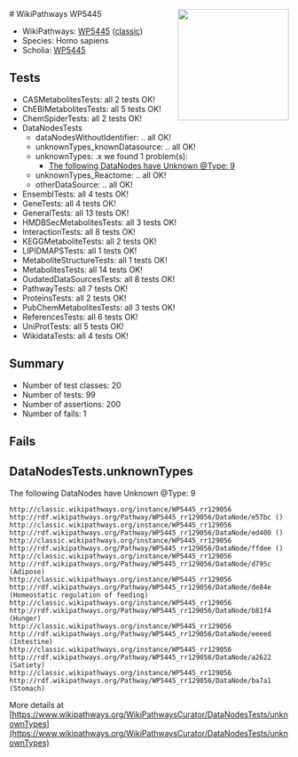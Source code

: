 <img style="float: right; width: 200px" src="https://upload.wikimedia.org/wikipedia/commons/thumb/8/83/Wplogo_with_text_500.png/640px-Wplogo_with_text_500.png" />
# WikiPathways WP5445

* WikiPathways: [WP5445](https://wikipathways.org/pathways/WP5445) ([classic](https://classic.wikipathways.org/instance/WP5445))
* Species: Homo sapiens
* Scholia: [WP5445](https://scholia.toolforge.org/wikipathways/WP5445)
## Tests
* CASMetabolitesTests: all 2 tests OK!
* ChEBIMetabolitesTests: all 5 tests OK!
* ChemSpiderTests: all 2 tests OK!
* DataNodesTests
    * dataNodesWithoutIdentifier: .. all OK!
    * unknownTypes_knownDatasource: .. all OK!
    * unknownTypes: .x we found 1 problem(s):
        * [The following DataNodes have Unknown @Type: 9](#839973e7)
    * unknownTypes_Reactome: .. all OK!
    * otherDataSource: .. all OK!
* EnsemblTests: all 4 tests OK!
* GeneTests: all 4 tests OK!
* GeneralTests: all 13 tests OK!
* HMDBSecMetabolitesTests: all 3 tests OK!
* InteractionTests: all 8 tests OK!
* KEGGMetaboliteTests: all 2 tests OK!
* LIPIDMAPSTests: all 1 tests OK!
* MetaboliteStructureTests: all 1 tests OK!
* MetabolitesTests: all 14 tests OK!
* OudatedDataSourcesTests: all 8 tests OK!
* PathwayTests: all 7 tests OK!
* ProteinsTests: all 2 tests OK!
* PubChemMetabolitesTests: all 3 tests OK!
* ReferencesTests: all 6 tests OK!
* UniProtTests: all 5 tests OK!
* WikidataTests: all 4 tests OK!


## Summary

* Number of test classes: 20
* Number of tests: 99
* Number of assertions: 200
* Number of fails: 1

## Fails

<a name="839973e7" />

## DataNodesTests.unknownTypes

The following DataNodes have Unknown @Type: 9
```
http://classic.wikipathways.org/instance/WP5445_rr129056 http://rdf.wikipathways.org/Pathway/WP5445_rr129056/DataNode/e57bc ()
http://classic.wikipathways.org/instance/WP5445_rr129056 http://rdf.wikipathways.org/Pathway/WP5445_rr129056/DataNode/ed400 ()
http://classic.wikipathways.org/instance/WP5445_rr129056 http://rdf.wikipathways.org/Pathway/WP5445_rr129056/DataNode/ffdee ()
http://classic.wikipathways.org/instance/WP5445_rr129056 http://rdf.wikipathways.org/Pathway/WP5445_rr129056/DataNode/d795c (Adipose)
http://classic.wikipathways.org/instance/WP5445_rr129056 http://rdf.wikipathways.org/Pathway/WP5445_rr129056/DataNode/de84e (Homeostatic regulation of feeding)
http://classic.wikipathways.org/instance/WP5445_rr129056 http://rdf.wikipathways.org/Pathway/WP5445_rr129056/DataNode/b81f4 (Hunger)
http://classic.wikipathways.org/instance/WP5445_rr129056 http://rdf.wikipathways.org/Pathway/WP5445_rr129056/DataNode/eeeed (Intestine)
http://classic.wikipathways.org/instance/WP5445_rr129056 http://rdf.wikipathways.org/Pathway/WP5445_rr129056/DataNode/a2622 (Satiety)
http://classic.wikipathways.org/instance/WP5445_rr129056 http://rdf.wikipathways.org/Pathway/WP5445_rr129056/DataNode/ba7a1 (Stomach)
```

More details at [https://www.wikipathways.org/WikiPathwaysCurator/DataNodesTests/unknownTypes](https://www.wikipathways.org/WikiPathwaysCurator/DataNodesTests/unknownTypes)

